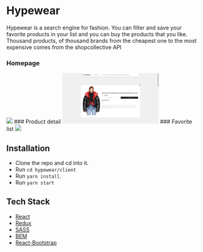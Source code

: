 # Hypewear
Hypewear is a search engine for fashion. 
You can filter and save your favorite products in your list and you can buy the products that you like.
Thousand products, of thousand brands from the cheapest one to the most expensive comes from the shopcollective API

### Homepage
<img src="screenshots/screen-home.png" width="50%"/>
### Product detail
<img src="screenshots/screen-product.png" width="50%"/>
### Favorite list
<img src="screenshots/screen-list.png" width="50%"/>

## Installation
* Clone the repo and cd into it.
* Run `cd hypewear/client`
* Run `yarn install`.
* Run `yarn start`


## Tech Stack
* [React](https://reactjs.org/)
* [Redux](https://redux.js.org/)
* [SASS](http://sass-lang.com/)
* [BEM](http://getbem.com/)
* [React-Bootstrap](https://react-bootstrap.github.io/)
